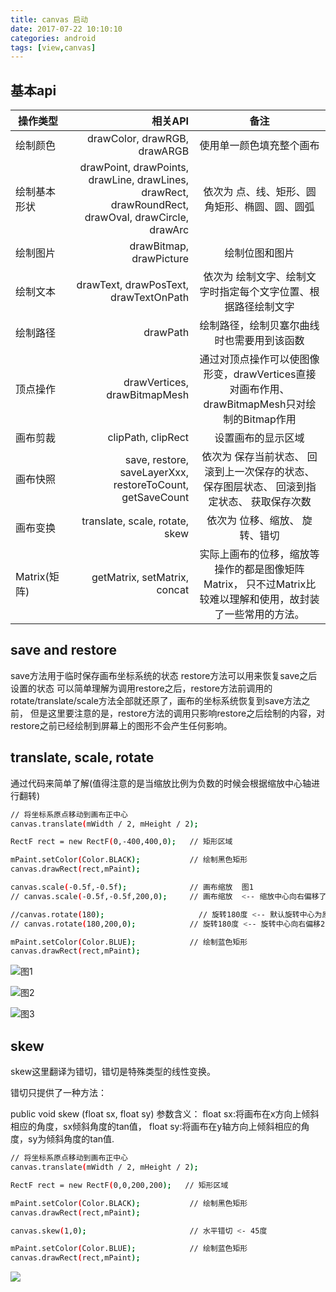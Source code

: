```yaml
---
title: canvas 启动
date: 2017-07-22 10:10:10
categories: android
tags: [view,canvas]
---
```


## 基本api
|操作类型	 		|相关API																							|备注
| -----------   	| -----:   																							| :----: |
|绘制颜色	 		|drawColor, drawRGB, drawARGB	|使用单一颜色填充整个画布
|绘制基本形状		|drawPoint, drawPoints, drawLine, drawLines, drawRect, drawRoundRect, drawOval, drawCircle, drawArc	|依次为 点、线、矩形、圆角矩形、椭圆、圆、圆弧
|绘制图片			|drawBitmap, drawPicture																			|绘制位图和图片
|绘制文本			|drawText, drawPosText, drawTextOnPath																|依次为 绘制文字、绘制文字时指定每个文字位置、根据路径绘制文字
|绘制路径			|drawPath																							|绘制路径，绘制贝塞尔曲线时也需要用到该函数
|顶点操作			|drawVertices, drawBitmapMesh																		|通过对顶点操作可以使图像形变，drawVertices直接对画布作用、 drawBitmapMesh只对绘制的Bitmap作用
|画布剪裁			|clipPath, clipRect																					|设置画布的显示区域
|画布快照			|save, restore, saveLayerXxx, restoreToCount, getSaveCount											|依次为 保存当前状态、 回滚到上一次保存的状态、 保存图层状态、 回滚到指定状态、 获取保存次数
|画布变换			|translate, scale, rotate, skew																		|依次为 位移、缩放、 旋转、错切
|Matrix(矩阵)		|getMatrix, setMatrix, concat																		|实际上画布的位移，缩放等操作的都是图像矩阵Matrix， 只不过Matrix比较难以理解和使用，故封装了一些常用的方法。

<!-- more -->

## save and restore

save方法用于临时保存画布坐标系统的状态
restore方法可以用来恢复save之后设置的状态
可以简单理解为调用restore之后，restore方法前调用的rotate/translate/scale方法全部就还原了，画布的坐标系统恢复到save方法之前，
但是这里要注意的是，restore方法的调用只影响restore之后绘制的内容，对restore之前已经绘制到屏幕上的图形不会产生任何影响。

## translate, scale, rotate
通过代码来简单了解(值得注意的是当缩放比例为负数的时候会根据缩放中心轴进行翻转)
``` bash
// 将坐标系原点移动到画布正中心
canvas.translate(mWidth / 2, mHeight / 2);

RectF rect = new RectF(0,-400,400,0);   // 矩形区域

mPaint.setColor(Color.BLACK);           // 绘制黑色矩形
canvas.drawRect(rect,mPaint);

canvas.scale(-0.5f,-0.5f);              // 画布缩放  图1
// canvas.scale(-0.5f,-0.5f,200,0);     // 画布缩放  <-- 缩放中心向右偏移了200个单位,本次对缩放中心点y轴坐标进行了偏移，故中心轴也向右偏移了,图2

//canvas.rotate(180);                     // 旋转180度 <-- 默认旋转中心为原点 图3
// canvas.rotate(180,200,0);            // 旋转180度 <-- 旋转中心向右偏移200个单位 图4

mPaint.setColor(Color.BLUE);            // 绘制蓝色矩形
canvas.drawRect(rect,mPaint);
```
![图1](http://img2.ph.126.net/xnLkJXCCaNwDUOAwSJRxig==/6632403672327370448.jpg)

![图2](http://img0.ph.126.net/GClAkrn36_HGx36y7QBwxQ==/6632269531908790611.jpg)

![图3](http://img1.ph.126.net/ZMbhakNpxk-9JdH0oUKiYg==/6631961668655680492.jpg)

## skew 
skew这里翻译为错切，错切是特殊类型的线性变换。

错切只提供了一种方法：

public void skew (float sx, float sy)
参数含义：
float sx:将画布在x方向上倾斜相应的角度，sx倾斜角度的tan值，
float sy:将画布在y轴方向上倾斜相应的角度，sy为倾斜角度的tan值.
``` bash
// 将坐标系原点移动到画布正中心
canvas.translate(mWidth / 2, mHeight / 2);

RectF rect = new RectF(0,0,200,200);   // 矩形区域

mPaint.setColor(Color.BLACK);           // 绘制黑色矩形
canvas.drawRect(rect,mPaint);

canvas.skew(1,0);                       // 水平错切 <- 45度

mPaint.setColor(Color.BLUE);            // 绘制蓝色矩形
canvas.drawRect(rect,mPaint);
```
![](https://ws3.sinaimg.cn/large/cf673337jw1f8mjhvhfluj208c0etjrf)


